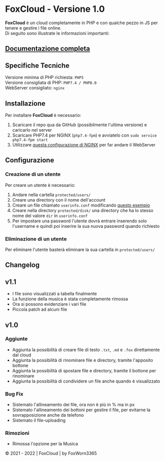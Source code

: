 # FoxCloud - Versione 1.0
**FoxCloud** è un cloud completamente in PHP e con qualche pezzo in JS per tenere e gestire i file online.<br>
Di seguito sono illustrate le informazioni importanti:

## [Documentazione completa](https://foxcloud.fcosma.it/docs/v1.0)

## Specifiche Tecniche
Versione minima di PHP richiesta: `PHP5`<br>
Versione consigliata di PHP: `PHP7.4 / PHP8.0`<br>
WebServer consigliato: `nginx`

## Installazione
Per installare **FoxCloud** è necessario:
1) Scaricare il repo qua da GitHub (possibilmente l'ultima versione) e caricarlo nel server
2) Scaricare PHP7.4 per NGINX (`php7.4-fpm`) e avviatelo con `sudo service php7.4-fpm start`
3) Utilizzare [questa configurazione di NGINX](https://foxcloud.fcosma.it/docs/v1.0#preparazione-webserver-nginx) per far andare il WebServer

## Configurazione
### Creazione di un utente
Per creare un utente è necessario:
1) Andare nella cartella `protected/users/`
2) Creare una directory con il nome dell'account
3) Creare un file chiamato `userinfo.conf` modificando [questo esempio](https://fcosma.it/FoxCloud/config/user/example)
4) Creare nella directory `protected/disk/` una directory che ha lo stesso nome del valore `dir` in `userinfo.conf`
5) Per impostare una password l'utente dovrà entrare inserendo solo l'username e quindi poi inserire la sua nuova password quando richiesto
### Eliminazione di un utente
Per eliminare l'utente basterà eliminare la sua cartella in `protected/users/`


## **Changelog**
## v1.1
- I file sono visualizzati a tabella finalmente
- La funzione della musica è stata completamente rimossa
- Ora si possono evidenziare i vari file
- Piccola patch ad alcuni file

## v1.0
### Aggiunte
- Aggiunta la possibilità di creare file di testo `.txt`, `.md` e `.fox` direttamente dal cloud
- Aggiunta la possibilità di rinominare file e directory, tramite l'apposito bottone
- Aggiunta la possibilità di spostare file e directory, tramite il bottone per rinominare
- Aggiunta la possibilità di condividere un file anche quando è visualizzato
### Bug Fix
- Sistemato l'allineamento dei file, ora non è più in % ma in px
- Sistemato l'allineamento dei bottoni per gestire il file, per evitarne la sovrapposizione anche da telefono
- Sistemato il file-uploading
### Rimozioni
- Rimossa l'opzione per la Musica


&copy; 2021 - 2022 | FoxCloud | by FoxWorn3365
